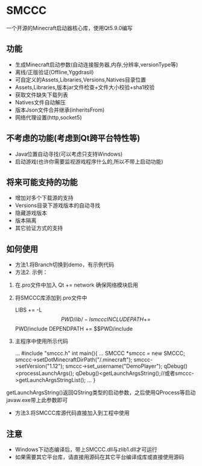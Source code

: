 # SMCCC

一个开源的Minecraft启动器核心库，使用Qt5.9.0编写

## 功能

- 生成Minecraft启动参数(自动连接服务器,内存,分辨率,versionType等)
- 离线/正版验证(Offline,Yggdrasil)
- 可自定义的Assets,Libraries,Versions,Natives目录位置
- Assets,Libraries,版本jar文件检查+文件大小校验+sha1校验
- 获取文件缺失下载列表
- Natives文件自动解压
- 版本Json文件合并继承(inheritsFrom)
- 网络代理设置(http,socket5)

## 不考虑的功能(考虑到Qt跨平台特性等)

- Java位置自动寻找(可以考虑只支持Windows)
- 启动游戏(也许你需要监视游戏程序什么的,所以不带上启动功能)

## 将来可能支持的功能

- 增加对多个下载源的支持
- Versions目录下游戏版本的自动寻找
- 隐藏游戏版本
- 版本隔离
- 其它验证方式的支持

## 如何使用

- 方法1.将Branch切换到demo，有示例代码
- 方法2.
示例：
1. 在.pro文件中加入 Qt += network 确保网络模块启用

2. 将SMCCC库添加到.pro文件中

    LIBS += -L$$PWD/lib/ -lsmccc
    INCLUDEPATH += $$PWD/include
    DEPENDPATH += $$PWD/include


3. 主程序中使用所示代码

    ...
    #include "smccc.h"
    int main(){
        ...
        SMCCC *smccc = new SMCCC;
        smccc->setDotMinecraftDirPath("/.minecraft");
        smccc->setVersion("1.12");
        smccc->set_username("DemoPlayer");
        qDebug()<<smccc->processLaunchArgs();
        qDebug()<<smccc->getLaunchArgsString();//或者smccc->getLaunchArgsStringList();
        ...
    }


getLaunchArgsString()返回QString类型的启动参数，之后使用QProcess等启动javaw.exe带上此参数即可

- 方法3.将SMCCC库源代码直接加入到工程中使用


## 注意

- Windows下动态编译后，带上SMCCC.dll与zlib1.dll才可运行
- 如果需要其它平台库，请直接用源码在其它平台编译成库或直接使用源码

